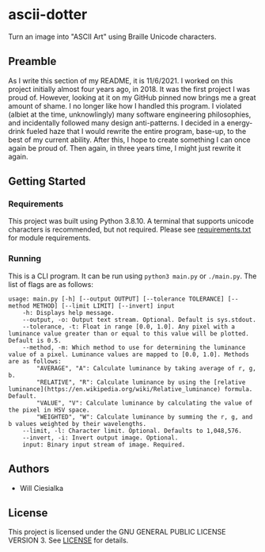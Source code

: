 # ascii-dotter

Turn an image into "ASCII Art" using Braille Unicode characters.

## Preamble

As I write this section of my README, it is 11/6/2021. I worked on this project initially almost four years ago, in 2018. It was the first project I was proud of. However, looking at it on my GitHub pinned now brings me a great amount of shame. I no longer like how I handled this program. I violated (albiet at the time, unknowlingly) many software engineering philosophies, and incidentally followed many design anti-patterns. I decided in a energy-drink fueled haze that I would rewrite the entire program, base-up, to the best of my current ability. After this, I hope to create something I can once again be proud of. Then again, in three years time, I might just rewrite it again.

## Getting Started

### Requirements

This project was built using Python 3.8.10. A terminal that supports unicode characters is recommended, but not required. Please see [requirements.txt](requirements.txt) for module requirements.

### Running

This is a CLI program. It can be run using `python3 main.py` or `./main.py`. The list of flags are as follows:

```
usage: main.py [-h] [--output OUTPUT] [--tolerance TOLERANCE] [--method METHOD] [--limit LIMIT] [--invert] input
    -h: Displays help message.
    --output, -o: Output text stream. Optional. Default is sys.stdout.
    --tolerance, -t: Float in range [0.0, 1.0]. Any pixel with a luminance value greater than or equal to this value will be plotted. Default is 0.5.
    --method, -m: Which method to use for determining the luminance value of a pixel. Luminance values are mapped to [0.0, 1.0]. Methods are as follows:
        "AVERAGE", "A": Calculate luminance by taking average of r, g, b.
        "RELATIVE", "R": Calculate luminance by using the [relative luminance](https://en.wikipedia.org/wiki/Relative_luminance) formula. Default.
        "VALUE", "V": Calculate luminance by calculating the value of the pixel in HSV space.
        "WEIGHTED", "W": Calculate luminance by summing the r, g, and b values weighted by their wavelengths.
    --limit, -l: Character limit. Optional. Defaults to 1,048,576.
    --invert, -i: Invert output image. Optional.
    input: Binary input stream of image. Required. 

```

 
 ## Authors
 
 - Will Ciesialka

 ## License

 This project is licensed under the GNU GENERAL PUBLIC LICENSE VERSION 3. See [LICENSE](LICENSE) for details.